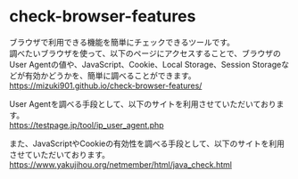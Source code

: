 # check-browser-features

ブラウザで利用できる機能を簡単にチェックできるツールです。  
調べたいブラウザを使って、以下のページにアクセスすることで、ブラウザのUser Agentの値や、JavaScript、Cookie、Local Storage、Session Storageなどが有効かどうかを、簡単に調べることができます。  
https://mizuki901.github.io/check-browser-features/

User Agentを調べる手段として、以下のサイトを利用させていただいております。  
https://testpage.jp/tool/ip_user_agent.php

また、JavaScriptやCookieの有効性を調べる手段として、以下のサイトを利用させていただいております。  
https://www.yakujihou.org/netmember/html/java_check.html
